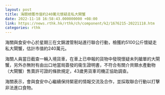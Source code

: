 ```yaml
---
layout: post
title: 海關檢獲市值約240萬元懷疑走私大閘蟹
date: 2022-11-18 16:58:43.000000000 +08:00
link: https://news.rthk.hk/rthk/ch/component/k2/1676215-20221118.htm
categories: rthk
---
```


海關與食安中心於星期三在文錦渡管制站進行聯合行動，檢獲約5100公斤懷疑走私大閘蟹，估計市值約240萬元。

海關人員當日截查一輛入境貨車，在車上已申報的貨物中發現懷疑未列艙單的大閘蟹，另外亦無附有由出口地當局簽發的衞生證明書，不符合有關介貝類水產動物（大閘蟹）售賣許可證的條款規定，43歲男貨車司機正協助調查。

海關表示，會與食安中心繼續保持緊密的情報交流及合作，並採取聯合行動以打擊非法進口食物。
